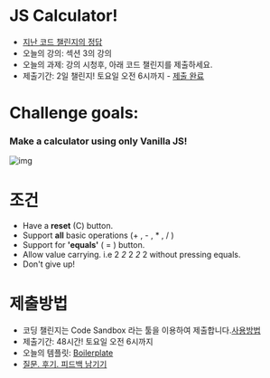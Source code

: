 # JS Calculator!

- [지난 코드 챌린지의 정답](https://codesandbox.io/s/day-ten-solution-fnylk)
- 오늘의 강의: 섹션 3의 강의
- 오늘의 과제: 강의 시청후, 아래 코드 챌린지를 제출하세요.
- 제출기간: 2일 챌린지! 토요일 오전 6시까지 - [제출 완료](https://codesandbox.io/s/day11-2492p)

# Challenge goals:

### Make a calculator using only Vanilla JS!

![img](https://i.imgur.com/JbIO0Bx.gif)

# 조건

- Have a **reset** (C) button.
- Support **all** basic operations (+ , - , * , / )
- Support for **'equals'** ( = ) button.
- Allow value carrying. i.e 2 *2* 2 *2* 2 without pressing equals.
- Don't give up!

# 제출방법

- 코딩 챌린지는 Code Sandbox 라는 툴을 이용하여 제출합니다.[사용방법](https://nomadcoders.co/faq/code-sandbox)
- 제출기간: 48시간! 토요일 오전 6시까지
- 오늘의 템플릿: [Boilerplate](https://codesandbox.io/s/empty-blueprint-6bn07)
- [질문. 후기. 피드백 남기기](https://docs.google.com/forms/d/e/1FAIpQLSe5TVdiURiOBwT3YQewRS1l4-1ItZerIkcfGtBoaRZcmnSNfA/viewform)